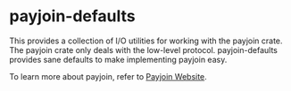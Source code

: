 # payjoin-defaults

This provides a collection of I/O utilities for working with the
payjoin crate.  The payjoin crate only deals with the low-level
protocol. payjoin-defaults provides sane defaults to make implementing
payjoin easy.

To learn more about payjoin, refer to [Payjoin Website](https://payjoin.org/).

